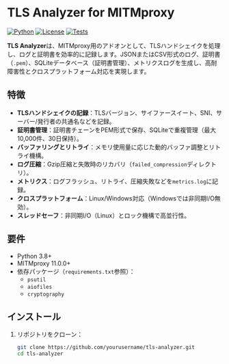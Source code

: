 # TLS Analyzer for MITMproxy

[![Python](https://img.shields.io/badge/Python-3.8+-blue.svg)](https://www.python.org)
[![License](https://img.shields.io/badge/License-MIT-green.svg)](https://opensource.org/licenses/MIT)
[![Tests](https://github.com/yourusername/tls-analyzer/actions/workflows/ci.yml/badge.svg)](https://github.com/yourusername/tls-analyzer/actions)

**TLS Analyzer**は、MITMproxy用のアドオンとして、TLSハンドシェイクを処理し、ログと証明書を効率的に記録します。JSONまたはCSV形式のログ、証明書（`.pem`）、SQLiteデータベース（証明書管理）、メトリクスログを生成し、高耐障害性とクロスプラットフォーム対応を実現します。

## 特徴

- **TLSハンドシェイクの記録**：TLSバージョン、サイファースイート、SNI、サーバー/発行者の共通名などを記録。
- **証明書管理**：証明書チェーンをPEM形式で保存、SQLiteで重複管理（最大10,000件、30日保持）。
- **バッファリングとリトライ**：メモリ使用量に応じた動的バッファ調整とリトライ機構。
- **ログ圧縮**：Gzip圧縮と失敗時のリカバリ（`failed_compression`ディレクトリ）。
- **メトリクス**：ログフラッシュ、リトライ、圧縮失敗などを`metrics.log`に記録。
- **クロスプラットフォーム**：Linux/Windows対応（Windowsでは非同期I/O無効）。
- **スレッドセーフ**：非同期I/O（Linux）とロック機構で高並行性。

## 要件

- Python 3.8+
- MITMproxy 11.0.0+
- 依存パッケージ（`requirements.txt`参照）：
  - `psutil`
  - `aiofiles`
  - `cryptography`

## インストール

1. リポジトリをクローン：
   ```bash
   git clone https://github.com/yourusername/tls-analyzer.git
   cd tls-analyzer
